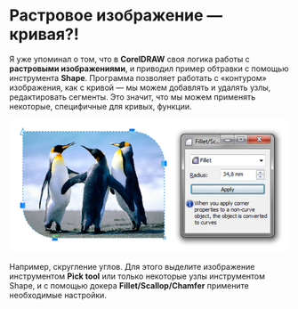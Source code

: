 ﻿# Растровое изображение — кривая?!

Я уже упоминал о том, что в **CorelDRAW** своя логика работы с **растровыми изображениями**, и приводил пример обтравки с помощью инструмента **Shape**. Программа позволяет работать с «контуром» изображения, как с кривой — мы можем добавлять и удалять узлы, редактировать сегменты. Это значит, что мы можем применять некоторые, специфичные для кривых, функции.

![Растровое изображение — кривая?!](./1c95f5e9-d060-431b-8fd4-1e2bfc16c4f2.png)

Например, скругление углов. Для этого выделите изображение инструментом **Pick tool** или только некоторые узлы инструментом Shape, и с помощью докера **Fillet/Scallop/Chamfer** примените необходимые настройки.
